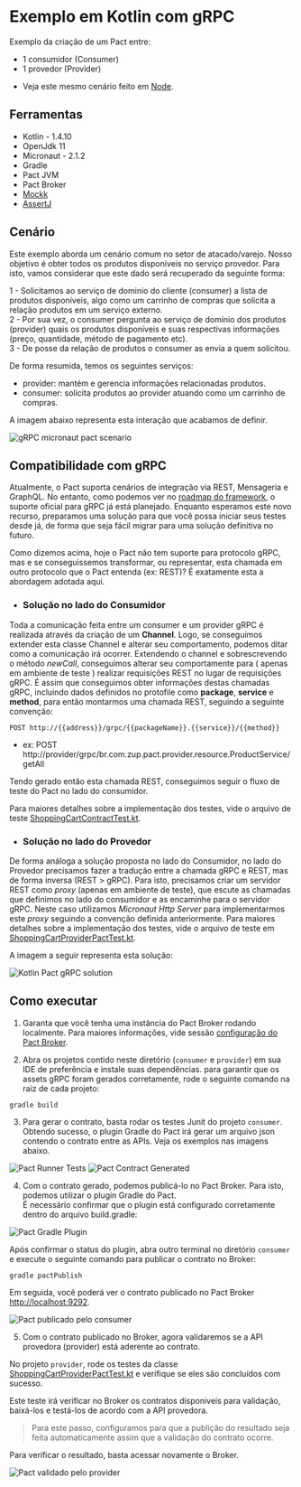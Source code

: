 # Exemplo em Kotlin com gRPC

Exemplo da criação de um Pact entre:
* 1 consumidor (Consumer)
* 1 provedor (Provider)

- Veja este mesmo cenário feito em [Node](../../node/gRPC).

## Ferramentas

 - Kotlin - 1.4.10
 - OpenJdk 11
 - Micronaut - 2.1.2
 - Gradle
 - Pact JVM
 - Pact Broker
 - [Mockk](https://mockk.io/)
 - [AssertJ](https://joel-costigliola.github.io/assertj/)

## Cenário

Este exemplo aborda um cenário comum no setor de atacado/varejo.
Nosso objetivo é obter todos os produtos disponíveis no serviço provedor.
Para isto, vamos considerar que este dado será recuperado da seguinte forma:

1 - Solicitamos ao serviço de dominio do cliente (consumer) a lista de produtos disponíveis, 
algo como um carrinho de compras que solicita a relação produtos em um serviço externo. <br>
2 - Por sua vez, o consumer pergunta ao serviço de domínio dos produtos (provider) quais os 
produtos disponíveis e suas respectivas informações (preço, quantidade, método de pagamento etc). <br>
3 - De posse da relação de produtos o consumer as envia a quem solicitou.

De forma resumida, temos os seguintes serviços:

* provider: mantém e gerencia informações relacionadas produtos.
* consumer: solicita produtos ao provider atuando como um carrinho de compras.

A imagem abaixo representa esta interação que acabamos de definir.

<img src="../../../imgs/grpc-micronaut-scenario-general.png" alt="gRPC micronaut pact scenario"/>


## Compatibilidade com gRPC

Atualmente, o Pact suporta cenários de integração via REST, Mensageria e GraphQL. 
No entanto, como podemos ver no [roadmap do framework](https://pact.canny.io/feature-requests/p/support-protobufs), o suporte oficial para gRPC já está planejado.
Enquanto esperamos este novo recurso, preparamos uma solução para que você possa iniciar seus testes desde já, de forma que seja fácil migrar para uma solução definitiva no futuro. 

Como dizemos acima, hoje o Pact não tem suporte para protocolo gRPC, mas e se conseguissemos 
transformar, ou representar, esta chamada em outro protocolo que o Pact entenda (ex: REST)? 
É exatamente esta a abordagem adotada aqui. 

* ### Solução no lado do Consumidor

Toda a comunicação feita entre um consumer e um provider gRPC é realizada através da criação de um **Channel**.
Logo, se conseguimos extender esta classe Channel e alterar seu comportamento, podemos ditar como a comunicação 
irá ocorrer. Extendendo o channel e sobrescrevendo o método *newCall*, conseguimos alterar seu comportamente para ( apenas em ambiente de teste ) realizar requisições REST no lugar de requisições gRPC. É assim que conseguimos obter informações destas chamadas gRPC, incluindo dados definidos no protofile como **package**, **service** e **method**, para então montarmos uma chamada REST, seguindo a seguinte convenção:

```
POST http://{{address}}/grpc/{{packageName}}.{{service}}/{{method}}
``` 
* ex: POST http://provider/grpc/br.com.zup.pact.provider.resource.ProductService/getAll


Tendo gerado então esta chamada REST, conseguimos seguir o fluxo de teste do Pact no lado do consumidor.

Para maiores detalhes sobre a implementação dos testes, vide o arquivo de teste [ShoppingCartContractTest.kt](./consumer/src/test/kotlin/br/com/zup/pact/consumer/pact/ShoppingCartContractTest.kt). 

* ### Solução no lado do Provedor

De forma análoga a solução proposta no lado do Consumidor, no lado do Provedor precisamos fazer a tradução entre a chamada gRPC e REST, mas de forma inversa (REST > gRPC). 
Para isto, precisamos criar um servidor REST como *proxy* (apenas em ambiente de teste), que escute as chamadas que definimos no lado do consumidor e as encaminhe para o servidor gRPC. 
Neste caso utilizamos *Micronaut Http Server* para implementarmos este *proxy* seguindo a convenção definida anteriormente.
Para maiores detalhes sobre a implementação dos testes, vide o arquivo de teste em [ShoppingCartProviderPactTest.kt](./provider/src/test/kotlin/br/com/zup/pact/provider/pact/ShoppingCartProviderPactTest.kt). 

A imagem a seguir representa esta solução:

<img src="../../../imgs/grpc-micronaut-scenario-create-pact.png" alt="Kotlin Pact gRPC solution"/>
 
## Como executar

1. Garanta que você tenha uma instância do Pact Broker rodando localmente. 
Para maiores informações, vide sessão [configuração do Pact Broker](../../../README.md#config-broker).

2. Abra os projetos contido neste diretório (`consumer` e `provider`) em sua IDE de preferência e 
instale suas dependências. para garantir que os assets gRPC foram gerados corretamente, 
rode o seguinte comando na raiz de cada projeto:

```
gradle build
```

3. Para gerar o contrato, basta rodar os testes Junit do projeto `consumer`. <br>
Obtendo sucesso, o plugin Gradle do Pact irá gerar um arquivo json contendo o contrato entre as APIs.
Veja os exemplos nas imagens abaixo.

<img src="../../../imgs/grpc-micronaut-terminal-run-tests.png" alt="Pact Runner Tests"/>

<img src="../../../imgs/grpc-micronaut-pact-folder.png" alt="Pact Contract Generated"/>

4. Com o contrato gerado, podemos publicá-lo no Pact Broker. 
Para isto, podemos utilizar o plugin Gradle do Pact. <br>
É necessário confirmar que o plugin está configurado corretamente dentro do arquivo 
build.gradle:

<img src="../../../imgs/grpc-micronaut-pact-publish-plugin.png" alt="Pact Gradle Plugin"/>

Após confirmar o status do plugin, abra outro terminal no diretório `consumer` e execute o seguinte comando para publicar o contrato no Broker:

```
gradle pactPublish
```

Em seguida, você poderá ver o contrato publicado no Pact Broker [http://localhost:9292](http://localhost:9292).

<img src="../../../imgs/grpc-micronaut-pact-broker.png" alt="Pact publicado pelo consumer"/>

5. Com o contrato publicado no Broker, agora validaremos se a API provedora (provider) 
está aderente ao contrato.

No projeto `provider`, rode os testes da classe [ShoppingCartProviderPactTest.kt](./provider/src/test/kotlin/br/com/zup/pact/provider/pact/ShoppingCartProviderPactTest.kt) e verifique se eles são concluídos com sucesso. <br>

Este teste irá verificar no Broker os contratos disponiveis para validação, baixá-los e testá-los de acordo com a API provedora. <br>

> Para este passo, configuramos para que a publição do resultado seja feita automaticamente assim que a validação do contrato ocorre. <br>

Para verificar o resultado, basta acessar novamente o Broker. 

<img src="../../../imgs/grpc-micronaut-pact-broker-with-result.png" alt="Pact validado pelo provider"/>
